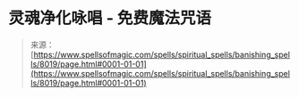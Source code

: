 <!--yml

category: 未分类

date: 2024-06-12 18:43:13

-->

# 灵魂净化咏唱 - 免费魔法咒语

> 来源：[https://www.spellsofmagic.com/spells/spiritual_spells/banishing_spells/8019/page.html#0001-01-01](https://www.spellsofmagic.com/spells/spiritual_spells/banishing_spells/8019/page.html#0001-01-01)
